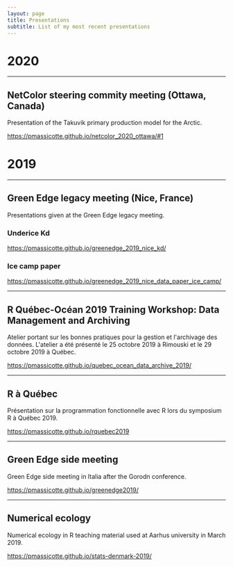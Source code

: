 ```yaml
---
layout: page
title: Presentations
subtitle: List of my most recent presentations
---
```


# 2020

---

## NetColor steering commity meeting (Ottawa, Canada)

Presentation of the Takuvik primary production model for the Arctic.

https://pmassicotte.github.io/netcolor_2020_ottawa/#1

# 2019

---

## Green Edge legacy meeting (Nice, France)

Presentations given at the Green Edge legacy meeting.

### Underice Kd

https://pmassicotte.github.io/greenedge_2019_nice_kd/

### Ice camp paper

https://pmassicotte.github.io/greenedge_2019_nice_data_paper_ice_camp/

---

## R Québec-Océan 2019 Training Workshop: Data Management and Archiving

Atelier portant sur les bonnes pratiques pour la gestion et l'archivage des données. L'atelier a été présenté le 25 octobre 2019 à Rimouski et le 29 octobre 2019 à Québec.

https://pmassicotte.github.io/quebec_ocean_data_archive_2019/

---

## R à Québec

Présentation sur la programmation fonctionnelle avec R lors du symposium R à Québec 2019.

https://pmassicotte.github.io/rquebec2019

---

## Green Edge side meeting

Green Edge side meeting in Italia after the Gorodn conference.

https://pmassicotte.github.io/greenedge2019/

---

## Numerical ecology

Numerical ecology in R teaching material used at Aarhus university in March 2019.

https://pmassicotte.github.io/stats-denmark-2019/
